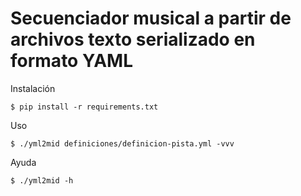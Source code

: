 # Secuenciador musical a partir de archivos texto serializado en formato YAML

Instalación
```
$ pip install -r requirements.txt
```

Uso
```
$ ./yml2mid definiciones/definicion-pista.yml -vvv 
```

Ayuda
```
$ ./yml2mid -h 
```
